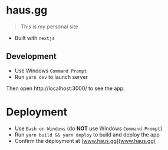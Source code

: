 # haus.gg

> This is my personal site

- Built with `nextjs`

## Development

- Use Windows `Command Prompt`
- Run `yarn dev` to launch server

Then open http://localhost:3000/ to see the app.

# Deployment

- Use `Bash on Windows` (do **NOT** use Windows `Command Prompt`)
- Run `yarn build && yarn deploy` to build and deploy the app
- Confirm the deployment at [www.haus.gg](www.haus.gg)
